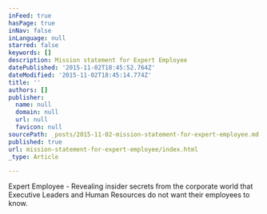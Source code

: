 ```yaml
---
inFeed: true
hasPage: true
inNav: false
inLanguage: null
starred: false
keywords: []
description: Mission statement for Expert Employee
datePublished: '2015-11-02T18:45:52.764Z'
dateModified: '2015-11-02T18:45:14.774Z'
title: ''
authors: []
publisher:
  name: null
  domain: null
  url: null
  favicon: null
sourcePath: _posts/2015-11-02-mission-statement-for-expert-employee.md
published: true
url: mission-statement-for-expert-employee/index.html
_type: Article

---
```

Expert Employee - Revealing insider secrets from the corporate world that Executive Leaders and Human Resources do not want their employees to know.